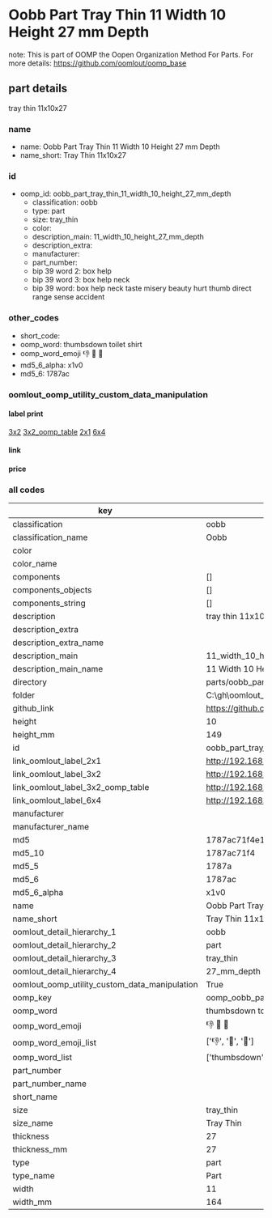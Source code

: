# Oobb Part Tray Thin 11 Width 10 Height 27 mm Depth  

note: This is part of OOMP the Oopen Organization Method For Parts. For more details: https://github.com/oomlout/oomp_base

##  part details
  



tray thin 11x10x27



### name
* name: Oobb Part Tray Thin 11 Width 10 Height 27 mm Depth
* name_short: Tray Thin 11x10x27 
### id
* oomp_id: oobb_part_tray_thin_11_width_10_height_27_mm_depth
  * classification: oobb
  * type: part
  * size: tray_thin
  * color: 
  * description_main: 11_width_10_height_27_mm_depth
  * description_extra: 
  * manufacturer: 
  * part_number: 
  * bip 39 word 2: box help
  * bip 39 word 3: box help neck
  * bip 39 word: box help neck taste misery beauty hurt thumb direct range sense accident

### other_codes
* short_code: 
* oomp_word: thumbsdown toilet shirt
* oomp_word_emoji :thumbsdown: :toilet: :shirt:
* md5_6_alpha: x1v0
* md5_6: 1787ac






### oomlout_oomp_utility_custom_data_manipulation
#### label print
[3x2](http://192.168.1.245:1112/?label=oomp%20x1v0)
[3x2_oomp_table](http://192.168.1.108:1112/?label=oomp%20x1v0)
[2x1](http://192.168.1.242:1112/?label=oomp%20x1v0)
[6x4](http://192.168.1.55:1112/?label=oomp%20x1v0)    

#### link

                              

#### price







### all codes 
| key | value |  
| --- | --- |  
| classification | oobb |  
| classification_name | Oobb |  
| color |  |  
| color_name |  |  
| components | [] |  
| components_objects | [] |  
| components_string | [] |  
| description | tray thin 11x10x27 |  
| description_extra |  |  
| description_extra_name |  |  
| description_main | 11_width_10_height_27_mm_depth |  
| description_main_name | 11 Width 10 Height 27 mm Depth |  
| directory | parts/oobb_part_tray_thin_11_width_10_height_27_mm_depth |  
| folder | C:\gh\oomlout_oobb_version_4_generated_parts\parts\oobb_part_tray_thin_11_width_10_height_27_mm_depth |  
| github_link | https://github.com/oomlout/oomlout_oomp_part_src/tree/main/parts/oobb_part_tray_thin_11_width_10_height_27_mm_depth |  
| height | 10 |  
| height_mm | 149 |  
| id | oobb_part_tray_thin_11_width_10_height_27_mm_depth |  
| link_oomlout_label_2x1 | http://192.168.1.242:1112/?label=oomp%20x1v0 |  
| link_oomlout_label_3x2 | http://192.168.1.245:1112/?label=oomp%20x1v0 |  
| link_oomlout_label_3x2_oomp_table | http://192.168.1.108:1112/?label=oomp%20x1v0 |  
| link_oomlout_label_6x4 | http://192.168.1.55:1112/?label=oomp%20x1v0 |  
| manufacturer |  |  
| manufacturer_name |  |  
| md5 | 1787ac71f4e16df84ec6dde3275ac0d4 |  
| md5_10 | 1787ac71f4 |  
| md5_5 | 1787a |  
| md5_6 | 1787ac |  
| md5_6_alpha | x1v0 |  
| name | Oobb Part Tray Thin 11 Width 10 Height 27 mm Depth |  
| name_short | Tray Thin 11x10x27  |  
| oomlout_detail_hierarchy_1 | oobb |  
| oomlout_detail_hierarchy_2 | part |  
| oomlout_detail_hierarchy_3 | tray_thin |  
| oomlout_detail_hierarchy_4 | 27_mm_depth |  
| oomlout_oomp_utility_custom_data_manipulation | True |  
| oomp_key | oomp_oobb_part_tray_thin_11_width_10_height_27_mm_depth |  
| oomp_word | thumbsdown toilet shirt |  
| oomp_word_emoji | :thumbsdown: :toilet: :shirt: |  
| oomp_word_emoji_list | [':thumbsdown:', ':toilet:', ':shirt:'] |  
| oomp_word_list | ['thumbsdown', 'toilet', 'shirt'] |  
| part_number |  |  
| part_number_name |  |  
| short_name |  |  
| size | tray_thin |  
| size_name | Tray Thin |  
| thickness | 27 |  
| thickness_mm | 27 |  
| type | part |  
| type_name | Part |  
| width | 11 |  
| width_mm | 164 |  
